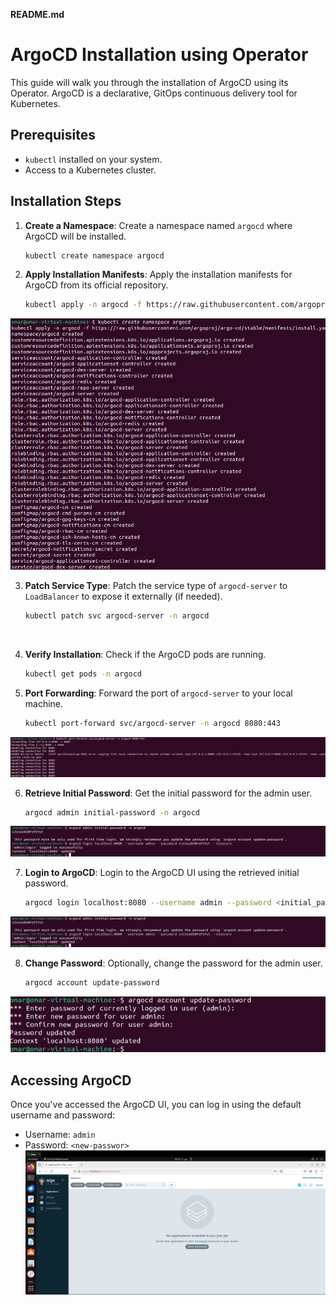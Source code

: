 **README.md**

# ArgoCD Installation using Operator

This guide will walk you through the installation of ArgoCD using its Operator. ArgoCD is a declarative, GitOps continuous delivery tool for Kubernetes.

## Prerequisites

- `kubectl` installed on your system.
- Access to a Kubernetes cluster.

## Installation Steps

1. **Create a Namespace**: Create a namespace named `argocd` where ArgoCD will be installed.
    ```bash
    kubectl create namespace argocd
    ```

2. **Apply Installation Manifests**: Apply the installation manifests for ArgoCD from its official repository.
    ```bash
    kubectl apply -n argocd -f https://raw.githubusercontent.com/argoproj/argo-cd/stable/manifests/install.yaml
    ```
![](https://github.com/omaRouby/ivolve-ojt/blob/main/OpenShift/lab-17/picture/create-ns%26install.png)

3. **Patch Service Type**: Patch the service type of `argocd-server` to `LoadBalancer` to expose it externally (if needed).
    ```bash
    kubectl patch svc argocd-server -n argocd 
    ```
![]()

4. **Verify Installation**: Check if the ArgoCD pods are running.
    ```bash
    kubectl get pods -n argocd
    ```


5. **Port Forwarding**: Forward the port of `argocd-server` to your local machine.
    ```bash
    kubectl port-forward svc/argocd-server -n argocd 8080:443
    ```
![](https://github.com/omaRouby/ivolve-ojt/blob/main/OpenShift/lab-17/picture/port-forward-svc.png)

6. **Retrieve Initial Password**: Get the initial password for the admin user.
    ```bash
    argocd admin initial-password -n argocd
    ```
![](https://github.com/omaRouby/ivolve-ojt/blob/main/OpenShift/lab-17/picture/initial-pass%26login.png)

7. **Login to ArgoCD**: Login to the ArgoCD UI using the retrieved initial password.
    ```bash
    argocd login localhost:8080 --username admin --password <initial_password> --insecure
    ```
![](https://github.com/omaRouby/ivolve-ojt/blob/main/OpenShift/lab-17/picture/initial-pass%26login.png)

8. **Change Password**: Optionally, change the password for the admin user.
    ```bash
    argocd account update-password
    ```
![](https://github.com/omaRouby/ivolve-ojt/blob/main/OpenShift/lab-17/picture/update-password.png)

## Accessing ArgoCD

Once you've accessed the ArgoCD UI, you can log in using the default username and password:

- Username: `admin`
- Password: `<new-passwor>`
![](https://github.com/omaRouby/ivolve-ojt/blob/main/OpenShift/lab-17/picture/argocd-console.png)


